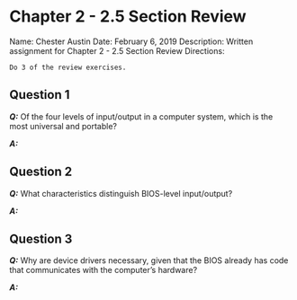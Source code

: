 # Chapter 2 - 2.5 Section Review

Name: Chester Austin
Date: February 6, 2019
Description: Written assignment for Chapter 2 - 2.5 Section Review
Directions:

```text
Do 3 of the review exercises.
```

## Question 1

***Q:*** Of the four levels of input/output in a computer system, which is the most universal and portable?

***A:*** 

## Question 2

***Q:*** What characteristics distinguish BIOS-level input/output?

***A:*** 

## Question 3

***Q:*** Why are device drivers necessary, given that the BIOS already has code that communicates with the computer’s hardware?

***A:*** 